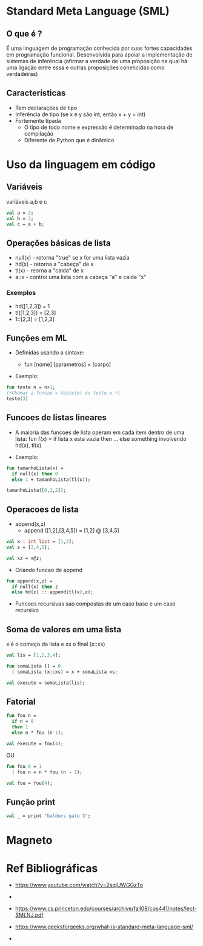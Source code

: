 # Standard Meta Language (SML)

## O que é ?
É uma linguagem de programação conhecida por suas fortes capacidades em programação funcional. Desenvolvida para apoiar a implementação de sistemas de inferência (afirmar a verdade de uma proposição na qual há uma ligação entre essa e outras proposições conehcidas como verdadeiras)

## Características
- Tem declarações de tipo
- Inferência de tipo (se x e y são int, então x + y = int)
- Fortemente tipada
  - O tipo de todo nome e expressão é determinado na hora de compilação
  - Diferente de Python que é dinâmico


# Uso da linguagem em código

## Variáveis

variáveis a,b e c

```sml
val a = 2;
val b = 3;
val c = a + b;
```

## Operações básicas de lista
- null(x) - retorna "true" se x for uma lista vazia
- hd(x) - retorna a "cabeça" de x
- tl(x) - reorna a "calda" de x
- a::x  - controi uma lista com a cabeça "a" e calda "x"

### Exemplos

- hd([1,2,3]) = 1
- tl([1,2,3]) = [2,3]
- 1::[2,3] = [1,2,3]


## Funções em ML

- Definidas usando a sintaxe:
  - fun [nome] [parametros] = [corpo]

- Exemplo:
```sml
fun teste n = n+1;
(*Chamar a funcao = teste(x) ou teste x *)
teste(3)
```

## Funcoes de listas lineares
- A maioria das funcoes de lista operam em cada item dentro de uma lista: 
  fun f(x) = 
  if lista x esta vazia then ...
  else something involvendo hd(x), tl(x)

- Exemplo:
```sml
fun tamanhoLista(x) = 
  if null(x) then 0
  else 1 + tamanhoLista(tl(x));

tamanhoLista([0,1,2]);
```

## Operacoes de lista

- append(x,z)
    - append ([1,2],[3,4,5]) = [1,2] @ [3,4,5]

```sml
val x : int list = [1,2];
val z = [3,4,5];

val xz = x@z;
```

- Criando funcao de append
```sml
fun append(x,z) = 
  if null(x) then z
  else hd(x) :: append(tl(x),z);
```
- Funcoes recursivas sao compostas de um caso base e um caso recursivo



## Soma de valores em uma lista

x é o começo da lista e xs o final (x::xs)

```sml
val lis = [1,2,3,4];

fun somaLista [] = 0
  | somaLista (x::xs) = x + somaLista xs;

val execute = somaLista(lis);
```

## Fatorial
```sml
fun fou n = 
  if n = 0
  then 1
  else n * fou (n-1);

val execute = fou(4);
```

OU
```sml
fun fou 0 = 1
  | fou n = n * fou (n - 1);

val fou = fou(4);
```

## Função print

```sml
val _ = print "baldurs gate 3";
```

# Magneto

# Ref Bibliográficas
- https://www.youtube.com/watch?v=2sqjUWGGzTo
- 


- https://www.cs.princeton.edu/courses/archive/fall08/cos441/notes/lect-SMLNJ.pdf
- https://www.geeksforgeeks.org/what-is-standard-meta-language-sml/
- 

